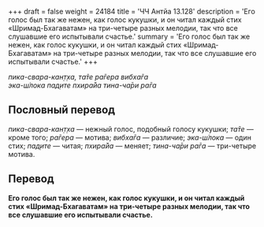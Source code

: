 +++
draft = false
weight = 24184
title = 'ЧЧ Антйа 13.128'
description = 'Его голос был так же нежен, как голос кукушки, и он читал каждый стих «Шримад-Бхагаватам» на три-четыре разных мелодии, так что все слушавшие его испытывали счастье.'
summary = 'Его голос был так же нежен, как голос кукушки, и он читал каждый стих «Шримад-Бхагаватам» на три-четыре разных мелодии, так что все слушавшие его испытывали счастье.'
+++

_пика-свара-кан̣т̣ха, та̄те ра̄гера вибха̄га  
эка-ш́лока пад̣ите пхира̄йа тина-ча̄ри ра̄га_

## Пословный перевод

_пика_\-_свара_\-_кан̣т̣ха_ — нежный голос, подобный голосу кукушки; _та̄те_ — кроме того; _ра̄гера_ — мотива; _вибха̄га_ — различие; _эка_\-_ш́лока_ — один стих; _пад̣ите_ — читая; _пхира̄йа_ — меняет; _тина_\-_ча̄ри_ _ра̄га_ — три-четыре мотива.

## Перевод

**Его голос был так же нежен, как голос кукушки, и он читал каждый стих «Шримад-Бхагаватам» на три-четыре разных мелодии, так что все слушавшие его испытывали счастье.**
